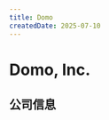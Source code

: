 ```yaml
---
title: Domo
createdDate: 2025-07-10
---
```


# Domo, Inc.

## 公司信息

<DirectHireCompanyTable state="utah" city="american-fork" companyJsonFileName="domo" />